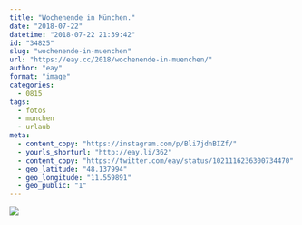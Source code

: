 ```yaml
---
title: "Wochenende in München."
date: "2018-07-22"
datetime: "2018-07-22 21:39:42"
id: "34825"
slug: "wochenende-in-muenchen"
url: "https://eay.cc/2018/wochenende-in-muenchen/"
author: "eay"
format: "image"
categories:
  - 0815
tags:
  - fotos
  - munchen
  - urlaub
meta:
  - content_copy: "https://instagram.com/p/Bli7jdnBIZf/"
  - yourls_shorturl: "http://eay.li/362"
  - content_copy: "https://twitter.com/eay/status/1021116236300734470"
  - geo_latitude: "48.137994"
  - geo_longitude: "11.559891"
  - geo_public: "1"
---
```


![](https://eay.cc/uploads/2018/muenchen.jpeg)
